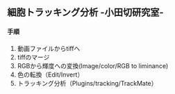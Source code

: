 ## 細胞トラッキング分析 -小田切研究室-

#### 手順
1. 動画ファイルからtiffへ
2. tiffのマージ
3. RGBから輝度への変換(Image/color/RGB to liminance)
4. 色の転換（Edit/Invert）
5. トラッキング分析（Plugins/tracking/TrackMate）
